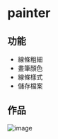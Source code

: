 # painter

## 功能
* 線條粗細
* 畫筆顏色
* 線條樣式
* 儲存檔案

## 作品
![image](https://github.com/user-attachments/assets/e028a344-1cb1-46af-8628-d2404e95f0af)
